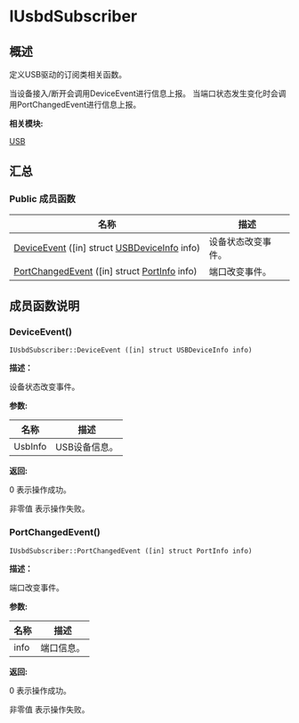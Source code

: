# IUsbdSubscriber


## **概述**

定义USB驱动的订阅类相关函数。

当设备接入/断开会调用DeviceEvent进行信息上报。 当端口状态发生变化时会调用PortChangedEvent进行信息上报。

**相关模块:**

[USB](usb.md)


## **汇总**


### Public 成员函数

  | 名称 | 描述 | 
| -------- | -------- |
| [DeviceEvent](#deviceevent)&nbsp;([in]&nbsp;struct&nbsp;[USBDeviceInfo](_u_s_b_device_info.md)&nbsp;info) | 设备状态改变事件。 | 
| [PortChangedEvent](#portchangedevent)&nbsp;([in]&nbsp;struct&nbsp;[PortInfo](_port_info.md)&nbsp;info) | 端口改变事件。 | 


## **成员函数说明**


### DeviceEvent()

  
```
IUsbdSubscriber::DeviceEvent ([in] struct USBDeviceInfo info)
```

**描述：**

设备状态改变事件。

**参数:**

  | 名称 | 描述 | 
| -------- | -------- |
| UsbInfo | USB设备信息。 | 

**返回:**

0 表示操作成功。

非零值 表示操作失败。


### PortChangedEvent()

  
```
IUsbdSubscriber::PortChangedEvent ([in] struct PortInfo info)
```

**描述：**

端口改变事件。

**参数:**

  | 名称 | 描述 | 
| -------- | -------- |
| info | 端口信息。 | 

**返回:**

0 表示操作成功。

非零值 表示操作失败。
